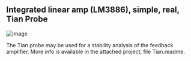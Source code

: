 ## Integrated linear amp (LM3886), simple, real, Tian Probe

![image](https://github.com/labtroll/KiCad-Simulations/assets/3527219/e5b2b180-956d-43ba-98cf-3ed748adbd1a)

The Tian probe may be used for a stability analysis of the feedback amplifier. More info is available in the attached project, file Tian.readme.
